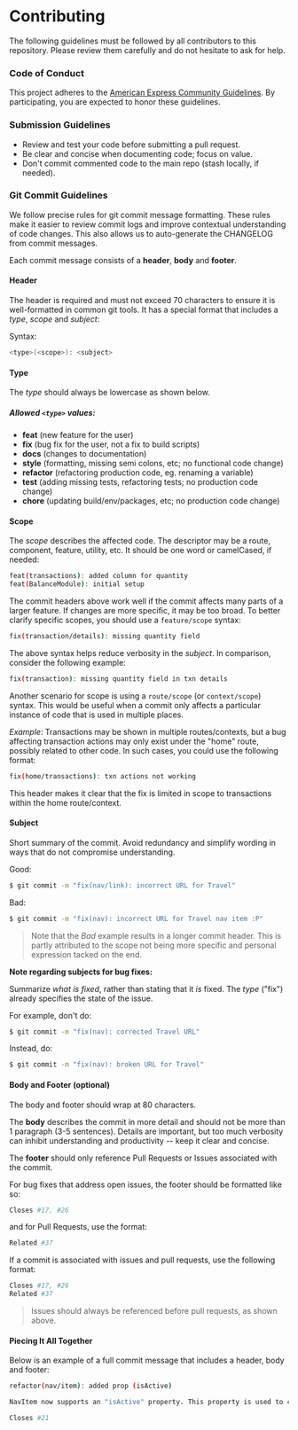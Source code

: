 # Contributing

The following guidelines must be followed by all contributors to this repository. Please review them carefully and do not hesitate to ask for help.

### Code of Conduct
This project adheres to the [American Express Community Guidelines](./CODE_OF_CONDUCT.md). By participating, you are expected to honor these guidelines.

### Submission Guidelines

* Review and test your code before submitting a pull request.
* Be clear and concise when documenting code; focus on value.
* Don't commit commented code to the main repo (stash locally, if needed).

### Git Commit Guidelines

We follow precise rules for git commit message formatting. These rules make it easier to review commit logs and improve contextual understanding of code changes. This also allows us to auto-generate the CHANGELOG from commit messages.

Each commit message consists of a **header**, **body** and **footer**.

#### Header

The header is required and must not exceed 70 characters to ensure it is well-formatted in common git tools. It has a special format that includes a *type*, *scope* and *subject*:

Syntax:

```bash
<type>(<scope>): <subject>
```

#### Type

The *type* should always be lowercase as shown below.

##### Allowed `<type>` values:

* **feat** (new feature for the user)
* **fix** (bug fix for the user, not a fix to build scripts)
* **docs** (changes to documentation)
* **style** (formatting, missing semi colons, etc; no functional code change)
* **refactor** (refactoring production code, eg. renaming a variable)
* **test** (adding missing tests, refactoring tests; no production code change)
* **chore** (updating build/env/packages, etc; no production code change)

#### Scope

The *scope* describes the affected code. The descriptor may be a route, component, feature, utility, etc. It should be one word or camelCased, if needed:

```bash
feat(transactions): added column for quantity
feat(BalanceModule): initial setup
```

The commit headers above work well if the commit affects many parts of a larger feature. If changes are more specific, it may be too broad. To better clarify specific scopes, you should use a `feature/scope` syntax:

```bash
fix(transaction/details): missing quantity field
```

The above syntax helps reduce verbosity in the _subject_. In comparison, consider the following example:

```bash
fix(transaction): missing quantity field in txn details
```

Another scenario for scope is using a `route/scope` (or `context/scope`) syntax. This would be useful when a commit only affects a particular instance of code that is used in multiple places.

*Example*: Transactions may be shown in multiple routes/contexts, but a bug affecting transaction actions may only exist under the "home" route, possibly related to other code. In such cases, you could use the following format:

```bash
fix(home/transactions): txn actions not working
```

This header makes it clear that the fix is limited in scope to transactions within the home route/context.

#### Subject

Short summary of the commit. Avoid redundancy and simplify wording in ways that do not compromise understanding.

Good:

```bash
$ git commit -m "fix(nav/link): incorrect URL for Travel"
```

Bad:

```bash
$ git commit -m "fix(nav): incorrect URL for Travel nav item :P"
```

> Note that the _Bad_ example results in a longer commit header. This is partly attributed to the scope not being more specific and personal expression tacked on the end.

**Note regarding subjects for bug fixes:**

Summarize _what is fixed_, rather than stating that it _is_ fixed. The _type_ ("fix") already specifies the state of the issue.

For example, don't do:

```bash
$ git commit -m "fix(nav): corrected Travel URL"
```

Instead, do:

```bash
$ git commit -m "fix(nav): broken URL for Travel"
```


#### Body and Footer (optional)

The body and footer should wrap at 80 characters.

The **body** describes the commit in more detail and should not be more than 1 paragraph (3-5 sentences). Details are important, but too much verbosity can inhibit understanding and productivity -- keep it clear and concise.

The **footer** should only reference Pull Requests or Issues associated with the commit.

For bug fixes that address open issues, the footer should be formatted like so:

```bash
Closes #17, #26
```
and for Pull Requests, use the format:

```bash
Related #37
```

If a commit is associated with issues and pull requests, use the following format:

```bash
Closes #17, #26
Related #37
```
> Issues should always be referenced before pull requests, as shown above.

#### Piecing It All Together

Below is an example of a full commit message that includes a header, body and footer:

```bash
refactor(nav/item): added prop (isActive)

NavItem now supports an "isActive" property. This property is used to control the styling of active navigation links.

Closes #21
```